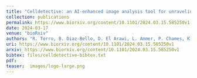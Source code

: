 ```yaml
---
title: "Celldetective: an AI-enhanced image analysis tool for unraveling dynamic cell interactions"
collection: publications
permalink: https://www.biorxiv.org/content/10.1101/2024.03.15.585250v1
date: 2024-03-17
venue: "bioRxiv"
authors: "R. Torro, B. Diaz-Bello, D. El Arawi, L. Ammer, P. Chames, K. Sengupta, L. Limozin"
uri: https://www.biorxiv.org/content/10.1101/2024.03.15.585250v1
arxiv: https://www.biorxiv.org/content/10.1101/2024.03.15.585250v1
bibtex: files/celldetective-bibtex.txt
pdf: 
teaser:  images/logo-large.png
---
```

